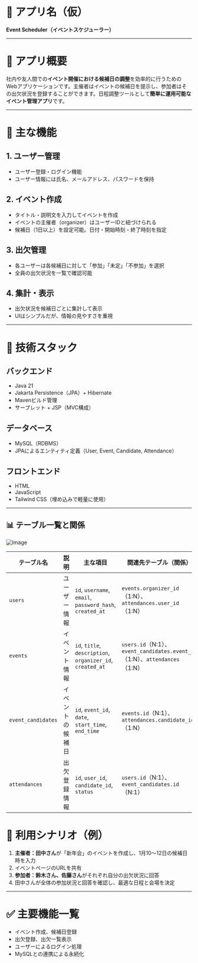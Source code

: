 # 📌 アプリ名（仮）

**Event Scheduler（イベントスケジューラー）**

---

# 📝 アプリ概要

社内や友人間での**イベント開催における候補日の調整**を効率的に行うためのWebアプリケーションです。主催者はイベントの候補日を提示し、参加者はその出欠状況を登録することができます。日程調整ツールとして**簡単に運用可能なイベント管理アプリ**です。

---

# 🎯 主な機能

## 1. ユーザー管理

* ユーザー登録・ログイン機能
* ユーザー情報には氏名、メールアドレス、パスワードを保持

## 2. イベント作成

* タイトル・説明文を入力してイベントを作成
* イベントの主催者（organizer）はユーザーIDと紐づけられる
* 候補日（1日以上）を設定可能。日付・開始時刻・終了時刻を指定

## 3. 出欠管理

* 各ユーザーは各候補日に対して「参加」「未定」「不参加」を選択
* 全員の出欠状況を一覧で確認可能

## 4. 集計・表示

* 出欠状況を候補日ごとに集計して表示
* UIはシンプルだが、情報の見やすさを重視

---

# 🔧 技術スタック

## バックエンド

* Java 21
* Jakarta Persistence（JPA）+ Hibernate
* Mavenビルド管理
* サーブレット + JSP（MVC構成）

## データベース

* MySQL（RDBMS）
* JPAによるエンティティ定義（User, Event, Candidate, Attendance）

## フロントエンド

* HTML
* JavaScript
* Tailwind CSS（埋め込みで軽量に使用）

---
## 📊 テーブル一覧と関係

![Image](https://github.com/user-attachments/assets/84bb07c1-053d-4c70-a907-8d439ee46bbf)

| テーブル名           | 説明                             | 主な項目                                                | 関連先テーブル（関係）                      |
|---------------------|----------------------------------|---------------------------------------------------------|---------------------------------------------|
| `users`             | ユーザー情報                     | `id`, `username`, `email`, `password_hash`, `created_at` | `events.organizer_id`（1:N）、`attendances.user_id`（1:N） |
| `events`            | イベント情報                     | `id`, `title`, `description`, `organizer_id`, `created_at` | `users.id`（N:1）、`event_candidates.event_id`（1:N）、`attendances`（1:N） |
| `event_candidates`  | イベントの候補日                 | `id`, `event_id`, `date`, `start_time`, `end_time`       | `events.id`（N:1）、`attendances.candidate_id`（1:N） |
| `attendances`       | 出欠登録情報                     | `id`, `user_id`, `candidate_id`, `status`               | `users.id`（N:1）、`event_candidates.id`（N:1） |



# 👥 利用シナリオ（例）

1. **主催者：田中さん**が「新年会」のイベントを作成し、1月10〜12日の候補日時を入力
2. イベントページのURLを共有
3. **参加者：鈴木さん、佐藤さん**がそれぞれ自分の出欠状況に回答
4. 田中さんが全体の参加状況と回答を確認し、最適な日程と会場を決定

---

# ✅ 主要機能一覧

* イベント作成、候補日登録
* 出欠登録、出欠一覧表示
* ユーザーによるログイン処理
* MySQLとの連携による永続化